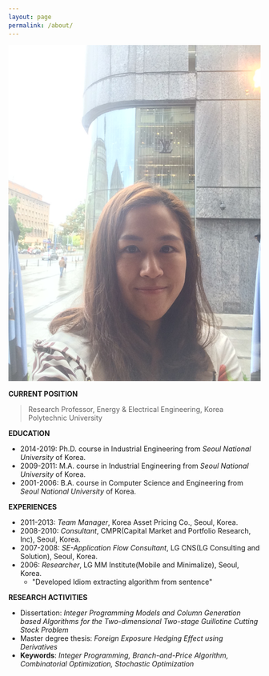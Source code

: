 ```yaml
---
layout: page
permalink: /about/
---
```

<!--title: "About" -->

<img src="/images/suekwon.png" class="right" />

**CURRENT POSITION** 
> Research Professor, Energy & Electrical Engineering, Korea Polytechnic University


<!--#### EDUCATION-->
**EDUCATION**
- 2014-2019: Ph.D. course in Industrial Engineering from *Seoul National University* of Korea.
- 2009-2011: M.A. course in Industrial Engineering from *Seoul National University* of Korea.
- 2001-2006: B.A. course in Computer Science and Engineering from *Seoul National University* of Korea.


**EXPERIENCES**
- 2011-2013: *Team Manager*, Korea Asset Pricing Co., Seoul, Korea.
- 2008-2010: *Consultant*, CMPR(Capital Market and Portfolio Research, Inc), Seoul, Korea.   
- 2007-2008: *SE-Application Flow Consultant*, LG CNS(LG Consulting and Solution), Seoul, Korea.
- 2006: *Researcher*, LG MM Institute(Mobile and Minimalize), Seoul, Korea. 
     - "Developed Idiom extracting algorithm from sentence"


**RESEARCH ACTIVITIES**
- Dissertation: *Integer Programming Models and Column Generation based Algorithms for the Two-dimensional Two-stage Guillotine Cutting Stock Problem*
- Master degree thesis: *Foreign Exposure Hedging Effect using Derivatives*
- **Keywords**: *Integer Programming, Branch-and-Price Algorithm, Combinatorial Optimization, Stochastic Optimization*
